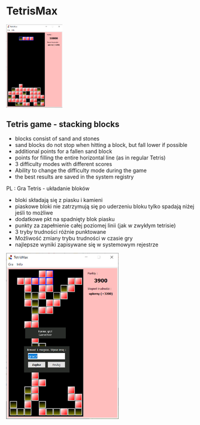 # TetrisMax
<img src="./projectScreenImage/TetrisMax1.png" width=150>

## Tetris game - stacking blocks
* blocks consist of sand and stones
* sand blocks do not stop when hitting a block, but fall lower if possible
* additional points for a fallen sand block
* points for filling the entire horizontal line (as in regular Tetris)
* 3 difficulty modes with different scores
* Ability to change the difficulty mode during the game
* the best results are saved in the system registry

PL :
Gra Tetris - układanie bloków
* bloki składają się z piasku i kamieni
* piaskowe bloki nie zatrzymują się po uderzeniu bloku tylko spadają niżej jeśli to możliwe
* dodatkowe pkt na spadnięty blok piasku
* punkty za zapełnienie całej poziomej linii (jak w zwykłym tetrisie)
* 3 tryby trudności różnie punktowane
* Możliwość zmiany trybu trudności w czasie gry
* najlepsze wyniki zapisywane się w systemowym rejestrze

<img src="./projectScreenImage/TetrisMax2.png" width=300>